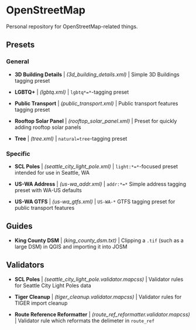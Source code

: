 # OpenStreetMap

Personal repository for OpenStreetMap-related things.

## Presets

### General

* **3D Building Details** | *(3d_building_details.xml)* | Simple 3D Buildings tagging preset

* **LGBTQ+** | *(lgbtq.xml)* | `lgbtq*=*`-tagging preset

* **Public Transport** | *(public_transport.xml)* | Public transport features tagging preset

* **Rooftop Solar Panel** | *(rooftop_solar_panel.xml)* | Preset for quickly adding rooftop solar panels

* **Tree** | *(tree.xml)* | `natural=tree`-tagging preset

### Specific

* **SCL Poles** | *(seattle_city_light_pole.xml)* | `light:*=*`-focused preset intended for use in Seattle, WA

* **US-WA Address** | *(us-wa_addr.xml)* | `addr:*=*` Simple address tagging preset with WA-US defaults

* **US-WA GTFS** | *(us-wa_gtfs.xml)* | `US-WA-*` GTFS tagging preset for public transport features

## Guides

* **King County DSM** | *(king_county_dsm.txt)* | Clipping a `.tif` (such as a large DSM) in QGIS and importing it into JOSM

## Validators

* **SCL Poles** | *(seattle_city_light_pole.validator.mapcss)* | Validator rules for Seattle City Light Poles data

* **Tiger Cleanup** | *(tiger_cleanup.validator.mapcss)* | Validator rules for TIGER import cleanup

* **Route Reference Reformatter** | *(route_ref_reformatter.validator.mapcss)* | Validator rule which reformats the delimeter in `route_ref`
